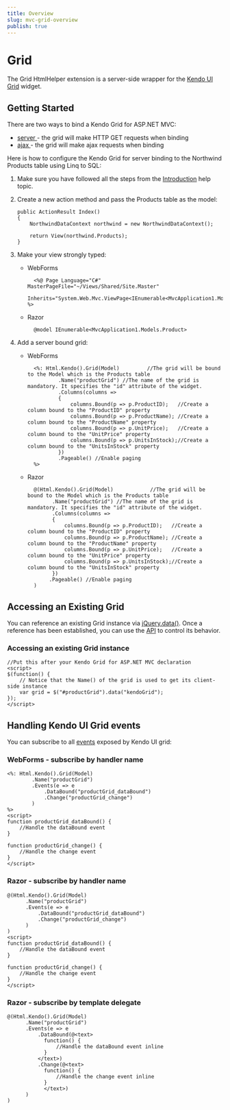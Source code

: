 ```yaml
---
title: Overview
slug: mvc-grid-overview
publish: true
---
```


# Grid

The Grid HtmlHelper extension is a server-side wrapper for the [Kendo UI Grid](http://www.kendoui.com/documentation/ui-widgets/grid/overview.aspx) widget.

## Getting Started

There are two ways to bind a Kendo Grid for ASP.NET MVC:

*   [server ](http://www.kendoui.com/documentation/asp-net-mvc/helpers/grid/server-binding.aspx)- the grid will make HTTP GET requests when binding
*   [ajax ](http://www.kendoui.com/documentation/asp-net-mvc/helpers/grid/ajax-binding.aspx)- the grid will make ajax requests when binding

Here is how to configure the Kendo Grid for server binding to the Northwind Products table using Linq to SQL:

1.  Make sure you have followed all the steps from the [Introduction](http://www.kendoui.com/documentation/asp-net-mvc/introduction.aspx) help topic.

2.  Create a new action method and pass the Products table as the model:

        public ActionResult Index()
        {
            NorthwindDataContext northwind = new NorthwindDataContext();

            return View(northwind.Products);
        }
3.  Make your view strongly typed:
    - WebForms

            <%@ Page Language="C#" MasterPageFile="~/Views/Shared/Site.Master"
               Inherits="System.Web.Mvc.ViewPage<IEnumerable<MvcApplication1.Models.Product>>" %>
    - Razor

            @model IEnumerable<MvcApplication1.Models.Product>
4.  Add a server bound grid:
    - WebForms

            <%: Html.Kendo().Grid(Model)         //The grid will be bound to the Model which is the Products table
                    .Name("productGrid") //The name of the grid is mandatory. It specifies the "id" attribute of the widget.
                    .Columns(columns =>
                    {
                        columns.Bound(p => p.ProductID);   //Create a column bound to the "ProductID" property
                        columns.Bound(p => p.ProductName); //Create a column bound to the "ProductName" property
                        columns.Bound(p => p.UnitPrice);   //Create a column bound to the "UnitPrice" property
                        columns.Bound(p => p.UnitsInStock);//Create a column bound to the "UnitsInStock" property
                    })
                    .Pageable() //Enable paging
            %>
    - Razor

            @(Html.Kendo().Grid(Model)            //The grid will be bound to the Model which is the Products table
                  .Name("productGrid") //The name of the grid is mandatory. It specifies the "id" attribute of the widget.
                  .Columns(columns =>
                  {
                      columns.Bound(p => p.ProductID);   //Create a column bound to the "ProductID" property
                      columns.Bound(p => p.ProductName); //Create a column bound to the "ProductName" property
                      columns.Bound(p => p.UnitPrice);   //Create a column bound to the "UnitPrice" property
                      columns.Bound(p => p.UnitsInStock);//Create a column bound to the "UnitsInStock" property
                  })
                 .Pageable() //Enable paging
            )

## Accessing an Existing Grid

You can reference an existing Grid instance via [jQuery.data()](http://api.jquery.com/jQuery.data/).
Once a reference has been established, you can use the [API](http://www.kendoui.com/documentation/ui-widgets/grid/methods.aspx) to control its behavior.

### Accessing an existing Grid instance

    //Put this after your Kendo Grid for ASP.NET MVC declaration
    <script>
    $(function() {
        // Notice that the Name() of the grid is used to get its client-side instance
        var grid = $("#productGrid").data("kendoGrid");
    });
    </script>


## Handling Kendo UI Grid events

You can subscribe to all [events](http://www.kendoui.com/documentation/ui-widgets/grid/events.aspx) exposed by Kendo UI grid:


### WebForms - subscribe by handler name

    <%: Html.Kendo().Grid(Model)
            .Name("productGrid")
            .Events(e => e
                .DataBound("productGrid_dataBound")
                .Change("productGrid_change")
            )
    %>
    <script>
    function productGrid_dataBound() {
        //Handle the dataBound event
    }

    function productGrid_change() {
        //Handle the change event
    }
    </script>


### Razor - subscribe by handler name

    @(Html.Kendo().Grid(Model)
          .Name("productGrid")
          .Events(e => e
              .DataBound("productGrid_dataBound")
              .Change("productGrid_change")
          )
    )
    <script>
    function productGrid_dataBound() {
        //Handle the dataBound event
    }

    function productGrid_change() {
        //Handle the change event
    }
    </script>


### Razor - subscribe by template delegate

    @(Html.Kendo().Grid(Model)
          .Name("productGrid")
          .Events(e => e
              .DataBound(@<text>
                function() {
                    //Handle the dataBound event inline
                }
              </text>)
              .Change(@<text>
                function() {
                    //Handle the change event inline
                }
                </text>)
          )
    )
